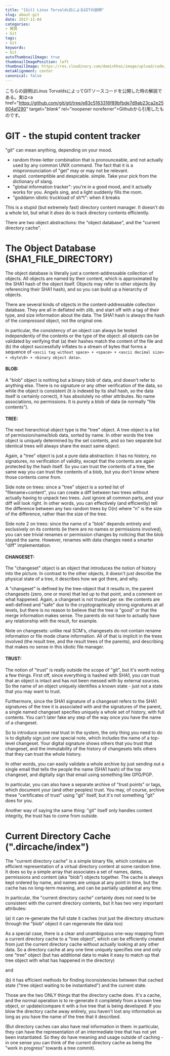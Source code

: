 ```yaml
---
title: "[Git] Linus Torvalds氏によるGITの説明"
slug: about-git
date: 2017-11-04
categories:
- 開発
- Git
tags:
- Git
keywords:
- Git
autoThumbnailImage: true
thumbnailImagePosition: left
thumbnailImage: https://res.cloudinary.com/dominhhai/image/upload/code/git.png
metaAlignment: center
canonical: false
---
```

こちらの説明はLinus TorvaldsによってGITソースコードを公開した時の解説である。実は<a href="https://github.com/git/git/tree/e83c5163316f89bfbde7d9ab23ca2e25604af290" target="_blank"_ rel="noopener noreferrer">Github</a>から引用したものです。
<!--more-->

# GIT - the stupid content tracker

"git" can mean anything, depending on your mood.

- random three-letter combination that is pronounceable, and not
 actually used by any common UNIX command.  The fact that it is a
 mispronounciation of "get" may or may not be relevant.
- stupid. contemptible and despicable. simple. Take your pick from the
 dictionary of slang.
- "global information tracker": you're in a good mood, and it actually
 works for you. Angels sing, and a light suddenly fills the room.
- "goddamn idiotic truckload of sh*t": when it breaks

This is a stupid (but extremely fast) directory content manager.  It
doesn't do a whole lot, but what it _does_ do is track directory
contents efficiently.

There are two object abstractions: the "object database", and the
"current directory cache".

# The Object Database (SHA1_FILE_DIRECTORY)

The object database is literally just a content-addressable collection
of objects.  All objects are named by their content, which is
approximated by the SHA1 hash of the object itself.  Objects may refer
to other objects (by referencing their SHA1 hash), and so you can build
up a hierarchy of objects.

There are several kinds of objects in the content-addressable collection
database.  They are all in deflated with zlib, and start off with a tag
of their type, and size information about the data.  The SHA1 hash is
always the hash of the _compressed_ object, not the original one.

In particular, the consistency of an object can always be tested
independently of the contents or the type of the object: all objects can
be validated by verifying that (a) their hashes match the content of the
file and (b) the object successfully inflates to a stream of bytes that
forms a sequence of `<ascii tag without space> + <space> + <ascii decimal
size> + <byte\0> + <binary object data>`.

#### BLOB:
A "blob" object is nothing but a binary blob of data, and doesn't
refer to anything else.  There is no signature or any other verification
of the data, so while the object is consistent (it _is_ indexed by its
sha1 hash, so the data itself is certainly correct), it has absolutely
no other attributes.  No name associations, no permissions.  It is
purely a blob of data (ie normally "file contents").

#### TREE:
The next hierarchical object type is the "tree" object.  A tree
object is a list of permission/name/blob data, sorted by name.  In other
words the tree object is uniquely determined by the set contents, and so
two separate but identical trees will always share the exact same
object.

Again, a "tree" object is just a pure data abstraction: it has no
history, no signatures, no verification of validity, except that the
contents are again protected by the hash itself.  So you can trust the
contents of a tree, the same way you can trust the contents of a blob,
but you don't know where those contents _came_ from.

Side note on trees: since a "tree" object is a sorted list of
"filename+content", you can create a diff between two trees without
actually having to unpack two trees.  Just ignore all common parts, and
your diff will look right.  In other words, you can effectively (and
efficiently) tell the difference between any two random trees by O(n)
where "n" is the size of the difference, rather than the size of the
tree.

Side note 2 on trees: since the name of a "blob" depends entirely and
exclusively on its contents (ie there are no names or permissions
involved), you can see trivial renames or permission changes by noticing
that the blob stayed the same.  However, renames with data changes need
a smarter "diff" implementation.

#### CHANGESET:
The "changeset" object is an object that introduces the
notion of history into the picture.  In contrast to the other objects,
it doesn't just describe the physical state of a tree, it describes how
we got there, and why.

A "changeset" is defined by the tree-object that it results in, the
parent changesets (zero, one or more) that led up to that point, and a
comment on what happened. Again, a changeset is not trusted per se:
the contents are well-defined and "safe" due to the cryptographically
strong signatures at all levels, but there is no reason to believe that
the tree is "good" or that the merge information makes sense. The
parents do not have to actually have any relationship with the result,
for example.

Note on changesets: unlike real SCM's, changesets do not contain rename
information or file mode chane information.  All of that is implicit in
the trees involved (the result tree, and the result trees of the
parents), and describing that makes no sense in this idiotic file
manager.

#### TRUST:
The notion of "trust" is really outside the scope of "git", but
it's worth noting a few things. First off, since everything is hashed
with SHA1, you _can_ trust that an object is intact and has not been
messed with by external sources. So the name of an object uniquely
identifies a known state - just not a state that you may want to trust.

Furthermore, since the SHA1 signature of a changeset refers to the
SHA1 signatures of the tree it is associated with and the signatures
of the parent, a single named changeset specifies uniquely a whole
set of history, with full contents. You can't later fake any step of
the way once you have the name of a changeset.

So to introduce some real trust in the system, the only thing you need
to do is to digitally sign just _one_ special note, which includes the
name of a top-level changeset.  Your digital signature shows others that
you trust that changeset, and the immutability of the history of
changesets tells others that they can trust the whole history.

In other words, you can easily validate a whole archive by just sending
out a single email that tells the people the name (SHA1 hash) of the top
changeset, and digitally sign that email using something like GPG/PGP.

In particular, you can also have a separate archive of "trust points" or
tags, which document your (and other peoples) trust.  You may, of
course, archive these "certificates of trust" using "git" itself, but
it's not something "git" does for you.

Another way of saying the same thing: "git" itself only handles content
integrity, the trust has to come from outside.

# Current Directory Cache (".dircache/index")

The "current directory cache" is a simple binary file, which contains an
efficient representation of a virtual directory content at some random
time.  It does so by a simple array that associates a set of names,
dates, permissions and content (aka "blob") objects together.  The cache
is always kept ordered by name, and names are unique at any point in
time, but the cache has no long-term meaning, and can be partially
updated at any time.

In particular, the "current directory cache" certainly does not need to
be consistent with the current directory contents, but it has two very
important attributes:

(a) it can re-generate the full state it caches (not just the directory
   structure: through the "blob" object it can regenerate the data too)

   As a special case, there is a clear and unambiguous one-way mapping
   from a current directory cache to a "tree object", which can be
   efficiently created from just the current directory cache without
   actually looking at any other data.  So a directory cache at any
   one time uniquely specifies one and only one "tree" object (but
   has additional data to make it easy to match up that tree object
   with what has happened in the directory)


and

(b) it has efficient methods for finding inconsistencies between that
   cached state ("tree object waiting to be instantiated") and the
   current state.

Those are the two ONLY things that the directory cache does.  It's a
cache, and the normal operation is to re-generate it completely from a
known tree object, or update/compare it with a live tree that is being
developed.  If you blow the directory cache away entirely, you haven't
lost any information as long as you have the name of the tree that it
described.

(But directory caches can also have real information in them: in
particular, they can have the representation of an intermediate tree
that has not yet been instantiated.  So they do have meaning and usage
outside of caching - in one sense you can think of the current directory
cache as being the "work in progress" towards a tree commit).

